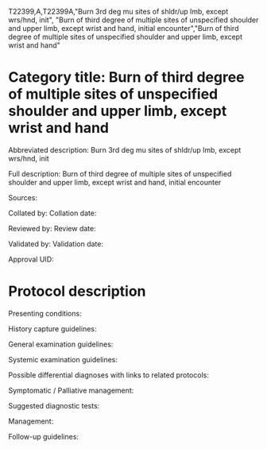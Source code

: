 T22399,A,T22399A,"Burn 3rd deg mu sites of shldr/up lmb, except wrs/hnd, init", "Burn of third degree of multiple sites of unspecified shoulder and upper limb, except wrist and hand, initial encounter","Burn of third degree of multiple sites of unspecified shoulder and upper limb, except wrist and hand"
# Category title: Burn of third degree of multiple sites of unspecified shoulder and upper limb, except wrist and hand

Abbreviated description: Burn 3rd deg mu sites of shldr/up lmb, except wrs/hnd, init

Full description: Burn of third degree of multiple sites of unspecified shoulder and upper limb, except wrist and hand, initial encounter

Sources:

Collated by:
Collation date:

Reviewed by:
Review date:

Validated by:
Validation date:

Approval UID:

# Protocol description

Presenting conditions:

History capture guidelines:

General examination guidelines:

Systemic examination guidelines:

Possible differential diagnoses with links to related protocols:

Symptomatic / Palliative management:

Suggested diagnostic tests:

Management:

Follow-up guidelines:
